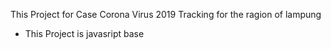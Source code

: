 This Project for Case Corona Virus 2019 Tracking for the ragion of lampung

* This Project is javasript base 